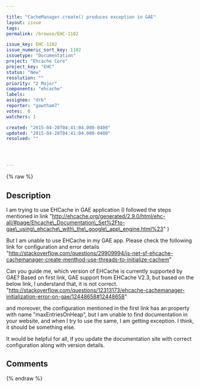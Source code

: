 ```yaml
---

title: "CacheManager.create() produces exception in GAE"
layout: issue
tags: 
permalink: /browse/EHC-1102

issue_key: EHC-1102
issue_numeric_sort_key: 1102
issuetype: "Documentation"
project: "Ehcache Core"
project_key: "EHC"
status: "New"
resolution: ""
priority: "2 Major"
components: "ehcache"
labels: 
assignee: "drb"
reporter: "gowtham7"
votes:  0
watchers: 1

created: "2015-04-28T04:41:04.000-0400"
updated: "2015-04-28T04:41:04.000-0400"
resolved: ""




---
```


{% raw %}

## Description

<div markdown="1" class="description">

I am trying to use EHCache in GAE application (I followed the steps mentioned in link "http://ehcache.org/generated/2.9.0/html/ehc-all/#page/Ehcache\_Documentation\_Set%2Fto-gae\_using\_ehcache\_with\_the\_google\_app\_engine.html%23" )

But I am unable to use EHCache in my GAE app. Please check the following link for configuration and error details
"http://stackoverflow.com/questions/29909994/is-net-sf-ehcache-cachemanager-create-menthod-use-threads-to-initialize-cachem"

Can you guide me, which version of EHCache is currently supported by GAE? Based on first link, GAE support from EHCache V2.3, but based on the below link, I understand that, it is not correct.
"http://stackoverflow.com/questions/12313173/ehcache-cachemanager-initialization-error-on-gae/12448658#12448658"

and moreover, the configuration mentioned in the first link has an property with name "maxEntriesOnHeap", but I am unable to find documentation in your website, and when I try to use the same, I am getting exception. I think, it should be something else.

It would be helpful for all, if you update the documentation site with correct configuration along with version details.


</div>

## Comments



{% endraw %}
